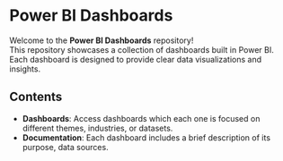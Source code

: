 # Power BI Dashboards
Welcome to the **Power BI Dashboards** repository! </br>This repository showcases a collection of dashboards built in Power BI.
</br>Each dashboard is designed to provide clear data visualizations and insights.

## Contents
- **Dashboards**: Access  dashboards which each one is focused on different themes, industries, or datasets.
- **Documentation**: Each dashboard includes a brief description of its purpose, data sources.



